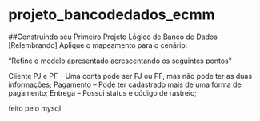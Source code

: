 # projeto_bancodedados_ecmm

##Construindo seu Primeiro Projeto Lógico de Banco de Dados
[Relembrando] Aplique o mapeamento para o  cenário:

“Refine o modelo apresentado acrescentando os seguintes pontos”

Cliente PJ e PF – Uma conta pode ser PJ ou PF, mas não pode ter as duas informações;
Pagamento – Pode ter cadastrado mais de uma forma de pagamento;
Entrega – Possui status e código de rastreio;

feito pelo mysql

